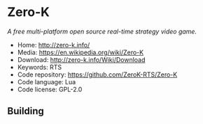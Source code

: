 # Zero-K

_A free multi-platform open source real-time strategy video game._

- Home: http://zero-k.info/
- Media: https://en.wikipedia.org/wiki/Zero-K
- Download: http://zero-k.info/Wiki/Download
- Keywords: RTS
- Code repository: https://github.com/ZeroK-RTS/Zero-K
- Code language: Lua
- Code license: GPL-2.0

## Building

